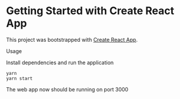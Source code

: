 # Getting Started with Create React App

This project was bootstrapped with [Create React App](https://github.com/facebook/create-react-app).


Usage

Install dependencies and run the application

```
yarn
yarn start
```

The web app now should be running on port 3000

